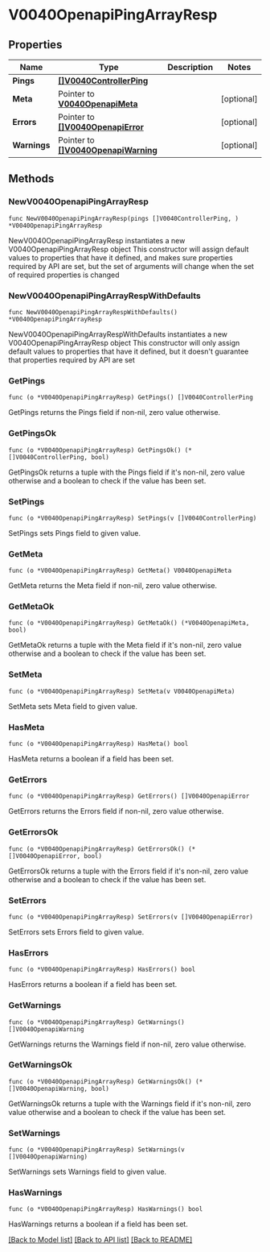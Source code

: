 # V0040OpenapiPingArrayResp

## Properties

Name | Type | Description | Notes
------------ | ------------- | ------------- | -------------
**Pings** | [**[]V0040ControllerPing**](V0040ControllerPing.md) |  | 
**Meta** | Pointer to [**V0040OpenapiMeta**](V0040OpenapiMeta.md) |  | [optional] 
**Errors** | Pointer to [**[]V0040OpenapiError**](V0040OpenapiError.md) |  | [optional] 
**Warnings** | Pointer to [**[]V0040OpenapiWarning**](V0040OpenapiWarning.md) |  | [optional] 

## Methods

### NewV0040OpenapiPingArrayResp

`func NewV0040OpenapiPingArrayResp(pings []V0040ControllerPing, ) *V0040OpenapiPingArrayResp`

NewV0040OpenapiPingArrayResp instantiates a new V0040OpenapiPingArrayResp object
This constructor will assign default values to properties that have it defined,
and makes sure properties required by API are set, but the set of arguments
will change when the set of required properties is changed

### NewV0040OpenapiPingArrayRespWithDefaults

`func NewV0040OpenapiPingArrayRespWithDefaults() *V0040OpenapiPingArrayResp`

NewV0040OpenapiPingArrayRespWithDefaults instantiates a new V0040OpenapiPingArrayResp object
This constructor will only assign default values to properties that have it defined,
but it doesn't guarantee that properties required by API are set

### GetPings

`func (o *V0040OpenapiPingArrayResp) GetPings() []V0040ControllerPing`

GetPings returns the Pings field if non-nil, zero value otherwise.

### GetPingsOk

`func (o *V0040OpenapiPingArrayResp) GetPingsOk() (*[]V0040ControllerPing, bool)`

GetPingsOk returns a tuple with the Pings field if it's non-nil, zero value otherwise
and a boolean to check if the value has been set.

### SetPings

`func (o *V0040OpenapiPingArrayResp) SetPings(v []V0040ControllerPing)`

SetPings sets Pings field to given value.


### GetMeta

`func (o *V0040OpenapiPingArrayResp) GetMeta() V0040OpenapiMeta`

GetMeta returns the Meta field if non-nil, zero value otherwise.

### GetMetaOk

`func (o *V0040OpenapiPingArrayResp) GetMetaOk() (*V0040OpenapiMeta, bool)`

GetMetaOk returns a tuple with the Meta field if it's non-nil, zero value otherwise
and a boolean to check if the value has been set.

### SetMeta

`func (o *V0040OpenapiPingArrayResp) SetMeta(v V0040OpenapiMeta)`

SetMeta sets Meta field to given value.

### HasMeta

`func (o *V0040OpenapiPingArrayResp) HasMeta() bool`

HasMeta returns a boolean if a field has been set.

### GetErrors

`func (o *V0040OpenapiPingArrayResp) GetErrors() []V0040OpenapiError`

GetErrors returns the Errors field if non-nil, zero value otherwise.

### GetErrorsOk

`func (o *V0040OpenapiPingArrayResp) GetErrorsOk() (*[]V0040OpenapiError, bool)`

GetErrorsOk returns a tuple with the Errors field if it's non-nil, zero value otherwise
and a boolean to check if the value has been set.

### SetErrors

`func (o *V0040OpenapiPingArrayResp) SetErrors(v []V0040OpenapiError)`

SetErrors sets Errors field to given value.

### HasErrors

`func (o *V0040OpenapiPingArrayResp) HasErrors() bool`

HasErrors returns a boolean if a field has been set.

### GetWarnings

`func (o *V0040OpenapiPingArrayResp) GetWarnings() []V0040OpenapiWarning`

GetWarnings returns the Warnings field if non-nil, zero value otherwise.

### GetWarningsOk

`func (o *V0040OpenapiPingArrayResp) GetWarningsOk() (*[]V0040OpenapiWarning, bool)`

GetWarningsOk returns a tuple with the Warnings field if it's non-nil, zero value otherwise
and a boolean to check if the value has been set.

### SetWarnings

`func (o *V0040OpenapiPingArrayResp) SetWarnings(v []V0040OpenapiWarning)`

SetWarnings sets Warnings field to given value.

### HasWarnings

`func (o *V0040OpenapiPingArrayResp) HasWarnings() bool`

HasWarnings returns a boolean if a field has been set.


[[Back to Model list]](../README.md#documentation-for-models) [[Back to API list]](../README.md#documentation-for-api-endpoints) [[Back to README]](../README.md)


